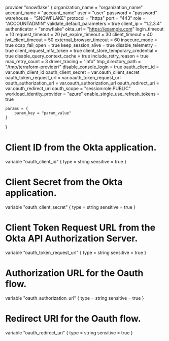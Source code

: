 provider "snowflake" {
	organization_name = "organization_name"
	account_name = "account_name"
	user = "user"
	password = "password"
	warehouse = "SNOWFLAKE"
	protocol = "https"
	port = "443"
	role = "ACCOUNTADMIN"
	validate_default_parameters = true
	client_ip = "1.2.3.4"
	authenticator = "snowflake"
	okta_url = "https://example.com"
	login_timeout = 10
	request_timeout = 20
	jwt_expire_timeout = 30
	client_timeout = 40
	jwt_client_timeout = 50
	external_browser_timeout = 60
	insecure_mode = true
	ocsp_fail_open = true
	keep_session_alive = true
	disable_telemetry = true
	client_request_mfa_token = true
	client_store_temporary_credential = true
	disable_query_context_cache = true
	include_retry_reason = true
	max_retry_count = 3
	driver_tracing = "info"
	tmp_directory_path = "/tmp/terraform-provider/"
	disable_console_login = true
	oauth_client_id         = var.oauth_client_id
	oauth_client_secret     = var.oauth_client_secret
	oauth_token_request_url = var.oauth_token_request_url
	oauth_authorization_url = var.oauth_authorization_url
	oauth_redirect_uri = var.oauth_redirect_uri
	oauth_scope = "session:role:PUBLIC"
	workload_identity_provider = "azure"
	enable_single_use_refresh_tokens = true

	params = {
		param_key = "param_value"
	}
}

# Client ID from the Okta application.
variable "oauth_client_id" {
  type      = string
  sensitive = true
}

# Client Secret from the Okta application.
variable "oauth_client_secret" {
  type      = string
  sensitive = true
}

# Client Token Request URL from the Okta API Authorization Server.
variable "oauth_token_request_url" {
  type      = string
  sensitive = true
}

# Authorization URL for the Oauth flow.
variable "oauth_authorization_url" {
  type      = string
  sensitive = true
}

# Redirect URI for the Oauth flow.
variable "oauth_redirect_uri" {
  type      = string
  sensitive = true
}
